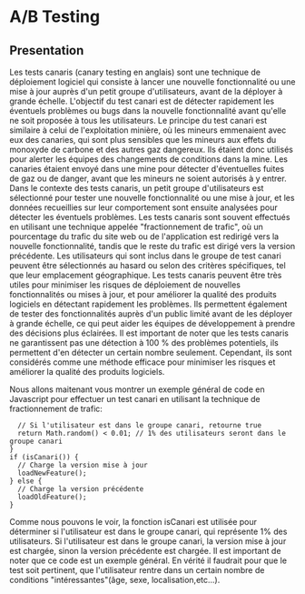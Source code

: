 # A/B Testing
## Presentation
Les tests canaris (canary testing en anglais) sont une technique de déploiement logiciel qui consiste à lancer une nouvelle fonctionnalité ou une mise à jour auprès d'un petit groupe d'utilisateurs, avant de la déployer à grande échelle. L'objectif du test canari est de détecter rapidement les éventuels problèmes ou bugs dans la nouvelle fonctionnalité avant qu'elle ne soit proposée à tous les utilisateurs.
Le principe du test canari est similaire à celui de l'exploitation minière, où les mineurs emmenaient avec eux des canaries, qui sont plus sensibles que les mineurs aux effets du monoxyde de carbone et des autres gaz dangereux. Ils étaient donc utilisés pour alerter les équipes des changements de conditions dans la mine. Les canaries étaient envoyé dans une mine pour détecter d'éventuelles fuites de gaz ou de danger, avant que les mineurs ne soient autorisés à y entrer. Dans le contexte des tests canaris, un petit groupe d'utilisateurs est sélectionné pour tester une nouvelle fonctionnalité ou une mise à jour, et les données recueillies sur leur comportement sont ensuite analysées pour détecter les éventuels problèmes.
Les tests canaris sont souvent effectués en utilisant une technique appelée "fractionnement de trafic", où un pourcentage du trafic du site web ou de l'application est redirigé vers la nouvelle fonctionnalité, tandis que le reste du trafic est dirigé vers la version précédente. Les utilisateurs qui sont inclus dans le groupe de test canari peuvent être sélectionnés au hasard ou selon des critères spécifiques, tel que leur emplacement géographique.
Les tests canaris peuvent être très utiles pour minimiser les risques de déploiement de nouvelles fonctionnalités ou mises à jour, et pour améliorer la qualité des produits logiciels en détectant rapidement les problèmes. Ils permettent également de tester des fonctionnalités auprès d'un public limité avant de les déployer à grande échelle, ce qui peut aider les équipes de développement à prendre des décisions plus éclairées.
Il est important de noter que les tests canaris ne garantissent pas une détection à 100 % des problèmes potentiels, ils permettent d'en détecter un certain nombre seulement. Cependant, ils sont considérés comme une méthode efficace pour minimiser les risques et améliorer la qualité des produits logiciels.

Nous allons maitenant vous montrer un exemple général de code en Javascript pour effectuer un test canari en utilisant la technique de fractionnement de trafic:
```function isCanari() {
  // Si l'utilisateur est dans le groupe canari, retourne true
  return Math.random() < 0.01; // 1% des utilisateurs seront dans le groupe canari
}
if (isCanari()) {
  // Charge la version mise à jour
  loadNewFeature();
} else {
  // Charge la version précédente
  loadOldFeature();
}
```
Comme nous pouvons le voir, la fonction isCanari est utilisée pour déterminer si l'utilisateur est dans le groupe canari, qui représente 1% des utilisateurs. Si l'utilisateur est dans le groupe canari, la version mise à jour est chargée, sinon la version précédente est chargée.
Il est important de noter que ce code est un exemple général. En vérité il faudrait pour que le test soit pertinent, que l'utilisateur rentre dans un certain nombre de conditions "intéressantes"(âge, sexe, localisation,etc...).
